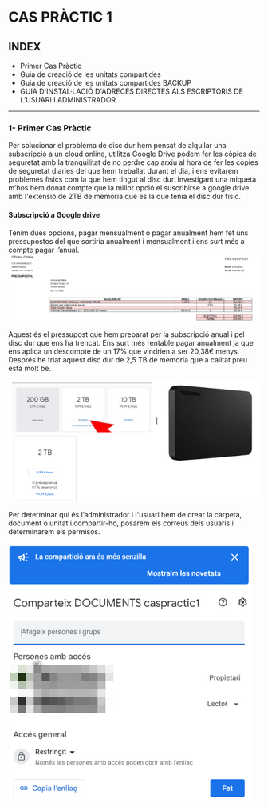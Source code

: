 # CAS PRÀCTIC 1


## INDEX

- Primer Cas Pràctic	
- Guia de creació de les unitats compartides	
- Guia de creació de les unitats compartides BACKUP
- GUIA D'INSTAL·LACIÓ D'ADRECES DIRECTES ALS ESCRIPTORIS DE L’USUARI I ADMINISTRADOR
-------------------------------------------------------------------------------------

### 1- Primer Cas Pràctic


Per solucionar el problema de disc dur hem pensat de alquilar una subscripció a un cloud online, utilitza Google Drive podem fer les còpies de seguretat amb la tranquilitat de no perdre cap arxiu al hora de fer les còpies de seguretat diaries del que hem treballat durant el dia, i ens evitarem problemes físics com la que hem tingut al disc dur.
Investigant una miqueta m’hos hem donat compte que la millor opció el suscribirse a google drive amb l'extensió de 2TB de memoria que es la que tenia el disc dur físic.

#### Subscripció a Google drive

Tenim dues opcions, pagar mensualment o pagar anualment hem fet uns pressupostos del que sortiria anualment i mensualment i ens surt més a compte pagar l’anual.
[![N|Solid](1.png)](https://nodesource.com/products/nsolid)

Aquest és el pressupost que hem preparat per la subscripció anual i pel disc dur que ens ha trencat. Ens surt més rentable pagar anualment ja que ens aplica un descompte de un 17% que vindrien a ser 20,38€ menys.
Després he triat aquest disc dur de 2,5 TB de memoria que a calitat preu està molt bé.

[![N|Solid](2.png)](https://nodesource.com/products/nsolid)

Per determinar qui és l’administrador i l'usuari hem de crear la carpeta, document o unitat i compartir-ho, posarem els correus dels usuaris i determinarem els permisos.

[![N|Solid](6.png)](https://nodesource.com/products/nsolid)

